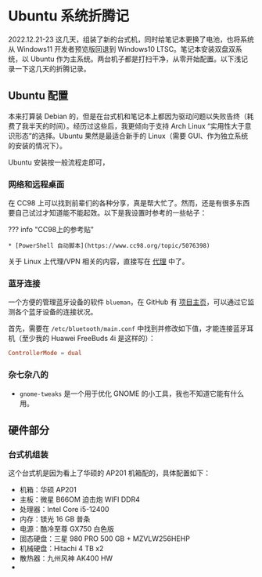 # Ubuntu 系统折腾记

2022.12.21-23 这几天，组装了新的台式机，同时给笔记本更换了电池，也将系统从 Windows11 开发者预览版回退到 Windows10 LTSC。笔记本安装双盘双系统，以 Ubuntu 作为主系统。两台机子都是打扫干净，从零开始配置。以下浅记录一下这几天的折腾记录。

## Ubuntu 配置

本来打算装 Debian 的，但是在台式机和笔记本上都因为驱动问题以失败告终（耗费了我半天的时间）。经历过这些后，我更倾向于支持 Arch Linux “实用性大于意识形态”的选择。Ubuntu 果然是最适合新手的 Linux（需要 GUI、作为独立系统的安装的情况下）。

Ubuntu 安装按一般流程走即可，

### 网络和远程桌面

在 CC98 上可以找到前辈们的各种分享，真是帮大忙了。然而，还是有很多东西要自己试过才知道能不能起效。以下是我设置时参考的一些帖子：

??? info "CC98上的参考贴"

    * [PowerShell 自动脚本](https://www.cc98.org/topic/5076398)

关于 Linux 上代理/VPN 相关的内容，直接写在 [代理](../../webdev/webserver/Proxy.md) 中了。

### 蓝牙连接

一个方便的管理蓝牙设备的软件 `blueman`，在 GitHub 有 [项目主页](https://github.com/blueman-project/blueman)，可以通过它监测各个蓝牙设备的连接状况。

首先，需要在 `/etc/bluetooth/main.conf` 中找到并修改如下值，才能连接蓝牙耳机（至少我的 Huawei FreeBuds 4i 是这样的）：

```conf
ControllerMode = dual
```

### 杂七杂八的

* `gnome-tweaks` 是一个用于优化 GNOME 的小工具，我也不知道它能有什么用。


## 硬件部分

### 台式机组装

这个台式机是因为看上了华硕的 AP201 机箱配的，具体配置如下：

* 机箱：华硕 AP201
* 主板：微星 B66OM 迫击炮 WIFI DDR4
* 处理器：Intel Core i5-12400
* 内存：镁光 16 GB 普条
* 电源：酷冷至尊 GX750 白色版
* 固态硬盘：三星 980 PRO 500 GB +  MZVLW256HEHP
* 机械硬盘：Hitachi 4 TB x2
* 散热器：九州风神 AK400 HW
* 